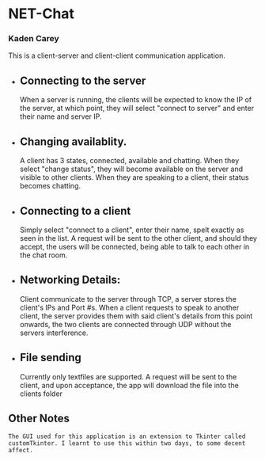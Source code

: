 # NET-Chat

### Kaden Carey

This is a client-server and client-client communication application.

- ## Connecting to the server

  When a server is running, the clients will be expected to know the IP of the server, at which point, they will select "connect to server" and enter their name and server IP.

- ## Changing availablity.

  A client has 3 states, connected, available and chatting. When they select "change status", they will become available on the server and visible to other clients. When they are speaking to a client, their status becomes chatting.

- ## Connecting to a client
  Simply select "connect to a client", enter their name, spelt exactly as seen in the list.
  A request will be sent to the other client, and should they accept, the users will be connected, being able to talk to each other in the chat room.
- ## Networking Details:
  Client communicate to the server through TCP, a server stores the client's IPs and Port #s. When a client requests to speak to another client, the server provides them with said client's details
  from this point onwards, the two clients are connected through UDP without the servers interference.
- ## File sending
  Currently only textfiles are supported. A request will be sent to the client, and upon acceptance, the app will download the file into the clients folder

## Other Notes

    The GUI used for this application is an extension to Tkinter called customTkinter. I learnt to use this within two days, to some decent affect.
